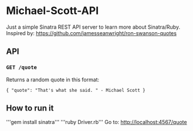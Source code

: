 # Michael-Scott-API
Just a simple Sinatra REST API server to learn more about Sinatra/Ruby.
Inspired by: https://github.com/jamesseanwright/ron-swanson-quotes

## API

### `GET /quote`
Returns a random quote in this format:
```
{ "quote": "That's what she said. " - Michael Scott }
```

## How to run it
'''gem install sinatra'''
'''ruby Driver.rb'''
Go to: [http://localhost:4567/quote](http://localhost:4567/quote)